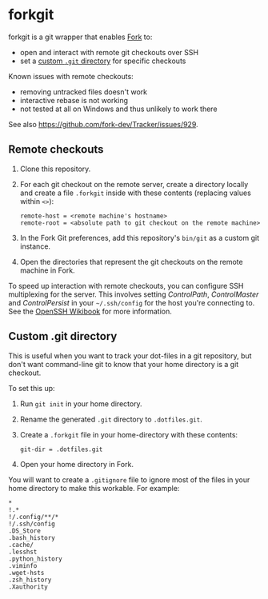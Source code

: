 forkgit
=======

forkgit is a git wrapper that enables [Fork](https://fork.dev/) to:
- open and interact with remote git checkouts over SSH
- set a [custom `.git` directory](https://git-scm.com/docs/git#Documentation/git.txt---git-dirltpathgt)
  for specific checkouts

Known issues with remote checkouts:
- removing untracked files doesn't work
- interactive rebase is not working
- not tested at all on Windows and thus unlikely to work there

See also https://github.com/fork-dev/Tracker/issues/929.


Remote checkouts
----------------

1. Clone this repository.

2. For each git checkout on the remote server, create a directory locally and
   create a file `.forkgit` inside with these contents (replacing values within
   `<>`):
   ```
   remote-host = <remote machine's hostname>
   remote-root = <absolute path to git checkout on the remote machine>
   ```

4. In the Fork Git preferences, add this repository's `bin/git` as a custom git
   instance.

5. Open the directories that represent the git checkouts on the remote machine
   in Fork.


To speed up interaction with remote checkouts, you can configure SSH multiplexing
for the server. This involves setting _ControlPath_, _ControlMaster_ and _ControlPersist_
in your `~/.ssh/config` for the host you're connecting to. See the [OpenSSH Wikibook](https://en.wikibooks.org/wiki/OpenSSH/Cookbook/Multiplexing#Setting_Up_Multiplexing)
for more information.


Custom .git directory
---------------------

This is useful when you want to track your dot-files in a git repository, but
don't want command-line git to know that your home directory is a git checkout.

To set this up:

1. Run `git init` in your home directory.

2. Rename the generated `.git` directory to `.dotfiles.git`.

3. Create a `.forkgit` file in your home-directory with these contents:
   ```
   git-dir = .dotfiles.git
   ```

4. Open your home directory in Fork.

You will want to create a `.gitignore` file to ignore most of the files in your
home directory to make this workable. For example:

```
*
!.*
!/.config/**/*
!/.ssh/config
.DS_Store
.bash_history
.cache/
.lesshst
.python_history
.viminfo
.wget-hsts
.zsh_history
.Xauthority
```
